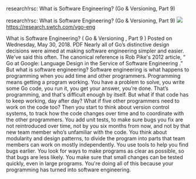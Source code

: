 research!rsc: What is Software Engineering? (Go & Versioning, Part 9)

research!rsc: What is Software Engineering? (Go & Versioning, Part 9)
![](../_resources/6047649d924c5cff897134e513dc34b7.png)
[](../_resources/363bdb0b5661713866e4089f14f6989e.bin)https://research.swtch.com/vgo-eng

What is Software Engineering? ( Go & Versioning , Part 9 ) Posted on Wednesday, May 30, 2018. PDF Nearly all of Go’s distinctive design decisions were aimed at making software engineering simpler and easier. We've said this often. The canonical reference is Rob Pike's 2012 article, “ Go at Google: Language Design in the Service of Software Engineering .” But what is software engineering? Software engineering is what happens to programming when you add time and other programmers. Programming means getting a program working. You have a problem to solve, you write some Go code, you run it, you get your answer, you’re done. That’s programming, and that's difficult enough by itself. But what if that code has to keep working, day after day? What if five other programmers need to work on the code too? Then you start to think about version control systems, to track how the code changes over time and to coordinate with the other programmers. You add unit tests, to make sure bugs you fix are not reintroduced over time, not by you six months from now, and not by that new team member who’s unfamiliar with the code. You think about modularity and design patterns, to divide the program into parts that team members can work on mostly independently. You use tools to help you find bugs earlier. You look for ways to make programs as clear as possible, so that bugs are less likely. You make sure that small changes can be tested quickly, even in large programs. You're doing all of this because your programming has turned into software engineering.